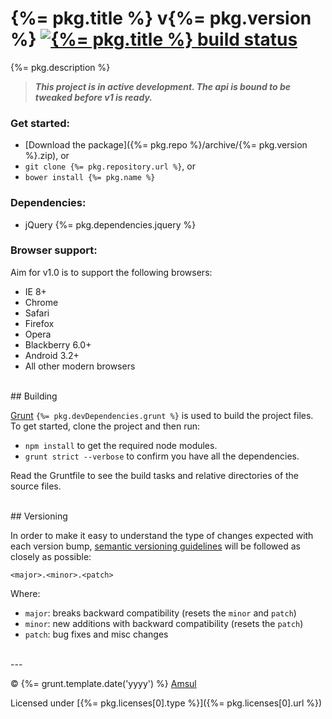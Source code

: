 # {%= pkg.title %} v{%= pkg.version %} [![{%= pkg.title %} build status](https://travis-ci.org/amsul/shadow-ui.png)](https://travis-ci.org/amsul/shadow-ui)

{%= pkg.description %}

> _**This project is in active development. The api is bound to be tweaked before v1 is ready.**_


### Get started:

- [Download the package]({%= pkg.repo %}/archive/{%= pkg.version %}.zip), or
- `git clone {%= pkg.repository.url %}`, or
- `bower install {%= pkg.name %}`


### Dependencies:

- jQuery {%= pkg.dependencies.jquery %}


### Browser support:

Aim for v1.0 is to support the following browsers:

- IE 8+
- Chrome
- Safari
- Firefox
- Opera
- Blackberry 6.0+
- Android 3.2+
- All other modern browsers


<br>
## Building

[Grunt](http://gruntjs.com/) `{%= pkg.devDependencies.grunt %}` is used to build the project files. To get started, clone the project and then run:

- `npm install` to get the required node modules.
- `grunt strict --verbose` to confirm you have all the dependencies.


Read the Gruntfile to see the build tasks and relative directories of the source files.



<br>
## Versioning

In order to make it easy to understand the type of changes expected with each version bump, [semantic versioning guidelines](http://semver.org/) will be followed as closely as possible:

`<major>.<minor>.<patch>`

Where:

- `major`: breaks backward compatibility (resets the `minor` and `patch`)
- `minor`: new additions with backward compatibility (resets the `patch`)
- `patch`: bug fixes and misc changes



<br>
---

© {%= grunt.template.date('yyyy') %} [Amsul](http://twitter.com/amsul_)

Licensed under [{%= pkg.licenses[0].type %}]({%= pkg.licenses[0].url %})

